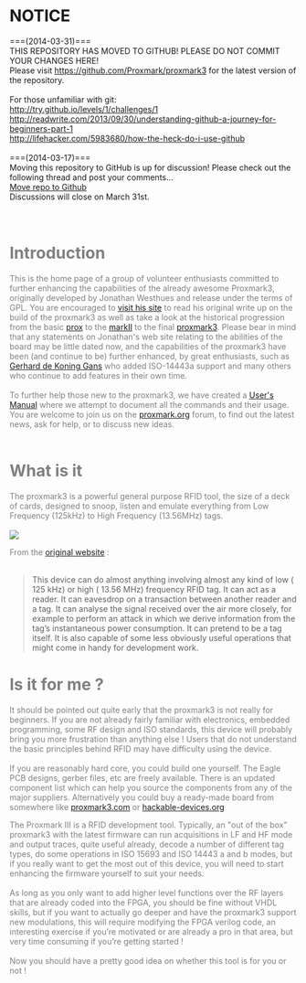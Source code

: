 # NOTICE #
===(2014-03-31)===<br />
THIS REPOSITORY HAS MOVED TO GITHUB! PLEASE DO NOT COMMIT YOUR CHANGES HERE!<br />
Please visit https://github.com/Proxmark/proxmark3 for the latest version of the repository.<br />
<br />
For those unfamiliar with git:<br />
http://try.github.io/levels/1/challenges/1<br />
http://readwrite.com/2013/09/30/understanding-github-a-journey-for-beginners-part-1<br />
http://lifehacker.com/5983680/how-the-heck-do-i-use-github<br />
<br />
===(2014-03-17)===<br />
Moving this repository to GitHub is up for discussion! Please check out the following thread and post your comments...<br />
[Move repo to Github](http://www.proxmark.org/forum/viewtopic.php?id=1902)<br />
Discussions will close on March 31st.<br />
<br /><br />
<font color='grey'>
<h1>Introduction</h1>

This is the home page of a group of volunteer enthusiasts committed to further enhancing the capabilities of the already awesome Proxmark3, originally developed by Jonathan Westhues and release under the terms of GPL. You are encouraged to <a href='http://www.cq.cx/proxmark3.pl'>visit his site</a> to read his original write up on the build of the proxmark3 as well as take a look at the historical progression from the basic <a href='http://www.cq.cx/prox.pl'>prox</a> to the <a href='http://www.cq.cx/proxmarkii.pl'>markII</a> to the final <a href='http://www.cq.cx/proxmark3.pl'>proxmark3</a>. Please bear in mind that any statements on Jonathan's web site relating to the abilities of the board may be little dated now, and the capabilities of the proxmark3 have been (and continue to be) further enhanced, by great enthusiasts, such as <a href='http://gerhard.dekoninggans.nl/proxmark/software'>Gerhard de Koning Gans</a> who added ISO-14443a support and many others who continue to add features in their own time.<br>
<br>
To further help those new to the proxmark3, we have created a <a href='ReferenceManual.md'>User's Manual</a> where we attempt to document all the commands and their usage. You are welcome to join us on the <a href='http://proxmark.org/forum'>proxmark.org</a> forum, to find out the latest news, ask for help, or to discuss new ideas.<br>
<br>
<h1>What is it</h1>
The proxmark3 is a powerful general purpose RFID tool, the size of a deck of cards,  designed to snoop, listen and emulate everything from Low Frequency (125kHz) to High Frequency (13.56MHz) tags.<br>
<br>
<img src='http://proxmark3.googlecode.com/svn/wiki/prox3-straight.jpg' />

From the <a href='http://www.cq.cx/proxmark3.pl'>original website</a> :<br>
<br>
<blockquote>This device can do almost anything involving almost any kind of low ( 125 kHz) or high ( 13.56 MHz) frequency RFID tag. It can act as a reader. It can eavesdrop on a transaction between another reader and a tag. It can analyse the signal received over the air more closely, for example to perform an attack in which we derive information from the tag’s instantaneous power consumption. It can pretend to be a tag itself. It is also capable of some less obviously useful operations that might come in handy for development work.</blockquote>

<h1>Is it for me ?</h1>

It should be pointed out quite early that the proxmark3 is not really for beginners. If you are not already fairly familiar with electronics, embedded programming, some RF design and ISO standards, this device will probably bring you more frustration than anything else ! Users that do not understand the basic principles behind RFID may have difficulty using the device.<br>
<br>
If you are reasonably hard core, you could build one yourself. The Eagle PCB designs, gerber files, etc are freely available. There is an updated component list which can help you source the components from any of the major suppliers. Alternatively you could buy a ready-made board from somewhere like <a href='http://www.proxmark3.com'>proxmark3.com</a> or <a href='http://hackable-devices.org/products/product/proxmark3/'>hackable-devices.org</a>

The Proxmark III is a RFID development tool. Typically, an "out of the box" proxmark3 with the latest firmware can run acquisitions in LF and HF mode and output traces, quite useful already, decode a number of different tag types, do some operations in ISO 15693 and ISO 14443 a and b modes, but if you really want to get the most out of this device, you will need to start enhancing the firmware yourself to suit your needs.<br>
<br>
As long as you only want to add higher level functions over the RF layers that are already coded into the FPGA, you should be fine without VHDL skills, but if you want to actually go deeper and have the proxmark3 support new modulations, this will require modifying the FPGA verilog code, an interesting exercise if you’re motivated or are already a pro in that area, but very time consuming if you’re getting started !<br>
<br>
Now you should have a pretty good idea on whether this tool is for you or not !<br>
</font>